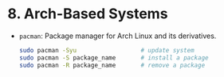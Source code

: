 
# 8. Arch-Based Systems
- `pacman`: Package manager for Arch Linux and its derivatives.
  ```bash
  sudo pacman -Syu                  # update system
  sudo pacman -S package_name       # install a package
  sudo pacman -R package_name       # remove a package
  ```
